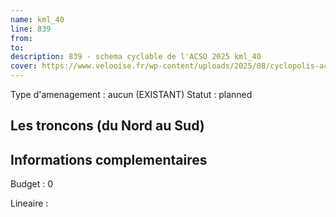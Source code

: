 ```yaml
---
name: kml_40 
line: 839
from: 
to:  
description: 839 - schema cyclable de l'ACSO 2025 kml_40 
cover: https://www.velooise.fr/wp-content/uploads/2025/08/cyclopolis-acso-839.jpg
---
```

Type d'amenagement : aucun (EXISTANT)
Statut : planned
## Les troncons (du Nord au Sud)

## Informations complementaires

Budget  : 0 

Lineaire :

